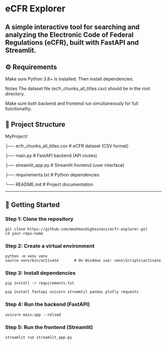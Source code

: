# eCFR Explorer

A simple interactive tool for searching and analyzing the Electronic Code of Federal Regulations (eCFR), built with FastAPI and Streamlit.
---
## ⚙️ Requirements

Make sure Python 3.8+ is installed. Then install dependencies:

Notes
The dataset file (ecfr_chunks_all_titles.csv) should be in the root directory.

Make sure both backend and frontend run simultaneously for full functionality.

## 📁 Project Structure

MyProject/

├── ecfr_chunks_all_titles.csv     # eCFR dataset (CSV format)

├── main.py                        # FastAPI backend (API routes)

├── streamlit_app.py               # Streamlit frontend (user interface)

├── requirements.txt               # Python dependencies

└── README.md                      # Project documentation



---

## 🔧 Getting Started

### Step 1: Clone the repository

```
git clone https://github.com/mmahmoudighaznavi/ecfr-explorer.git
cd your-repo-name
```

### Step 2: Create a virtual environment
```
python -m venv venv
source venv/bin/activate       # On Windows use: venv\Scripts\activate
```
### Step 3: Install dependencies
```
pip install -r requirements.txt

pip install fastapi uvicorn streamlit pandas plotly requests
```
### Step 4: Run the backend (FastAPI)
```
uvicorn main:app --reload
```
### Step 5: Run the frontend (Streamlit)
```
streamlit run streamlit_app.py



